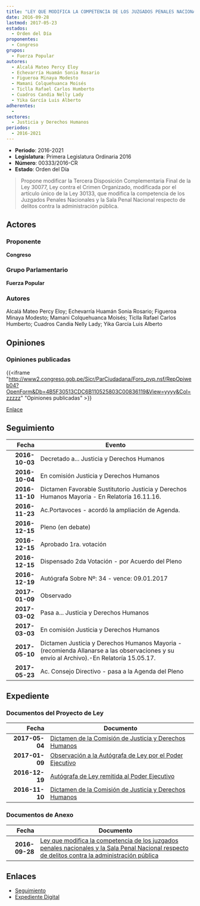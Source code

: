 ```yaml
---
title: "LEY QUE MODIFICA LA COMPETENCIA DE LOS JUZGADOS PENALES NACIONALES Y LA SALA PENAL NACIONAL RESPECTO DE DELITOS CONTRA LA ADMINISTRACIÓN PÚBLICA"
date: 2016-09-28
lastmod: 2017-05-23
estados: 
  - Orden del Día
proponentes: 
  - Congreso
grupos: 
  - Fuerza Popular
autores: 
  - Alcalá Mateo Percy Eloy
  - Echevarría Huamán Sonia Rosario
  - Figueroa Minaya Modesto
  - Mamani Colquehuanca Moisés
  - Ticlla Rafael Carlos Humberto
  - Cuadros Candia Nelly Lady
  - Yika García Luis Alberto
adherentes: 
  - 
sectores: 
  - Justicia y Derechos Humanos
periodos: 
  - 2016-2021
---
```


- **Periodo**: 2016-2021
- **Legislatura**: Primera Legislatura Ordinaria 2016
- **Número**: 00333/2016-CR
- **Estado**: Orden del Día

> Propone modificar la Tercera Disposición Complementaria Final de la Ley 30077, Ley contra el Crimen Organizado, modificada por el artículo único de la Ley 30133, que modifica la competencia de los Juzgados Penales Nacionales y la Sala Penal Nacional respecto de delitos contra la administración pública.


## Actores

### Proponente

**Congreso**

### Grupo Parlamentario

**Fuerza Popular**

### Autores

Alcalá Mateo Percy Eloy; Echevarría Huamán Sonia Rosario; Figueroa Minaya Modesto; Mamani Colquehuanca Moisés; Ticlla Rafael Carlos Humberto; Cuadros Candia Nelly Lady; Yika García Luis Alberto


## Opiniones

### Opiniones publicadas

{{<iframe "http://www2.congreso.gob.pe/Sicr/ParCiudadana/Foro_pvp.nsf/RepOpiweb04?OpenForm&Db=4B5F30513CDC6B110525803C00836119&View=yyyy&Col=zzzzz" "Opiniones publicadas" >}}

[Enlace](http://www2.congreso.gob.pe/Sicr/ParCiudadana/Foro_pvp.nsf/RepOpiweb04?OpenForm&Db=4B5F30513CDC6B110525803C00836119&View=yyyy&Col=zzzzz)

## Seguimiento

| Fecha | Evento |
|------:|--------|
| **2016-10-03** | Decretado a... Justicia y Derechos Humanos|
| **2016-10-04** | En comisión Justicia y Derechos Humanos|
| **2016-11-10** | Dictamen Favorable Sustitutorio Justicia y Derechos Humanos Mayoria - En Relatoría 16.11.16.|
| **2016-11-23** | Ac.Portavoces - acordó la ampliación de Agenda.|
| **2016-12-15** | Pleno (en debate)|
| **2016-12-15** | Aprobado 1ra. votación|
| **2016-12-15** | Dispensado 2da Votación - por Acuerdo del Pleno|
| **2016-12-19** | Autógrafa Sobre Nº: 34 - vence: 09.01.2017|
| **2017-01-09** | Observado|
| **2017-03-02** | Pasa a... Justicia y Derechos Humanos|
| **2017-03-03** | En comisión Justicia y Derechos Humanos|
| **2017-05-10** | Dictamen Justicia y Derechos Humanos Mayoria - (recomienda Allanarse a las observaciones y su envío al Archivo).-En Relatoría 15.05.17.|
| **2017-05-23** | Ac. Consejo Directivo - pasa a la Agenda del Pleno|


## Expediente


### Documentos del Proyecto de Ley

| Fecha | Documento |
|------:|--------|
| **2017-05-04** | [Dictamen de la Comisión de Justicia y Derechos Humanos](http://www.leyes.congreso.gob.pe/Documentos/2016_2021/Dictamenes/Proyectos_de_Ley/00333DC15MAY20170504.pdf) |
| **2017-01-09** | [Observación a la Autógrafa de Ley por el Poder Ejecutivo](http://www.leyes.congreso.gob.pe/Documentos/2016_2021/Observacion_a_la_Autografa/OBAU0033320170109.pdf) |
| **2016-12-19** | [Autógrafa de Ley remitida al Poder Ejecutivo](http://www.leyes.congreso.gob.pe/Documentos/2016_2021/Autografas/Ley_y_de_Resolucion_Legislativa/AU0033320161219.pdf) |
| **2016-11-10** | [Dictamen de la Comisión de Justicia y Derechos Humanos](http://www.leyes.congreso.gob.pe/Documentos/2016_2021/Dictamenes/Proyectos_de_Ley/00333DC15MAY20161110.pdf) |

### Documentos de Anexo

| Fecha | Documento |
|------:|--------|
| **2016-09-28** | [Ley que modifica la competencia de los juzgados penales nacionales y la Sala Penal Nacional respecto de delitos contra la administración pública](http://www.leyes.congreso.gob.pe/Documentos/2016_2021/Proyectos_de_Ley_y_de_Resoluciones_Legislativas/PL0033320160928..pdf) |

## Enlaces 

- [Seguimiento](http://www2.congreso.gob.pe/Sicr/TraDocEstProc/CLProLey2016.nsf/f7fff46988ca05b1052578e100829cc7/e1cb29888249b1350525803d00049663?OpenDocument)
- [Expediente Digital](http://www2.congreso.gob.pe/Sicr/TraDocEstProc/CLProLey2016.nsf/f7fff46988ca05b1052578e100829cc7/e1cb29888249b1350525803d00049663?OpenDocument&Click=05257FB7005EB655.eb71d0cf91d8294e05256cdf006b5706/$Body/0.1C6C)
